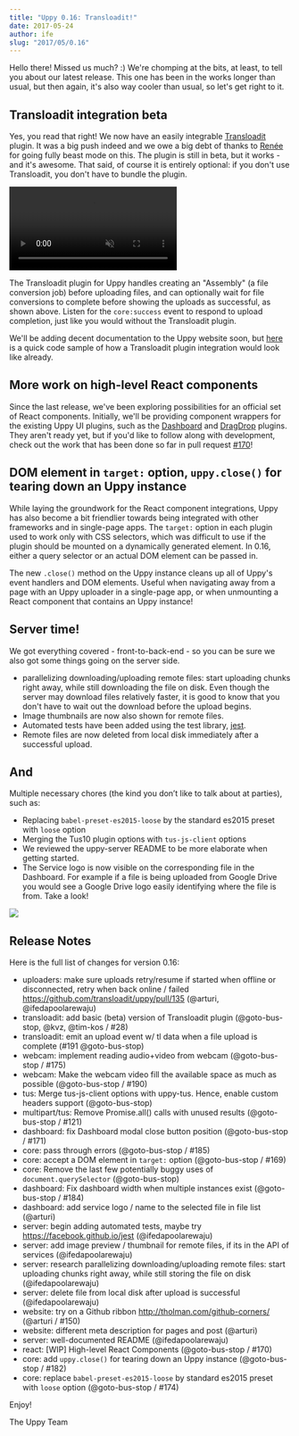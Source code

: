```yaml
---
title: "Uppy 0.16: Transloadit!"
date: 2017-05-24
author: ife
slug: "2017/05/0.16"
---
```


Hello there! Missed us much? :) We're chomping at the bits, at least, to tell you about our latest release. This one has been in the works longer than usual, but then again, it's also way cooler than usual, so let's get right to it.

<!--truncate-->

## Transloadit integration beta

Yes, you read that right! We now have an easily integrable [Transloadit](https://transloadit.com) plugin. It was a big push indeed and we owe a big debt of thanks to [Renée](https://github.com/goto-bus-stop) for going fully beast mode on this. The plugin is still in beta, but it works - and it's awesome. That said, of course it is entirely optional: if you don't use Transloadit, you don't have to bundle the plugin.

<video alt="Demo video showing the Transloadit upload plugin in action." muted autoplay loop>
  <source src="/img/blog/0.16/transloadit.webm" type="video/webm" />
  <source src="/img/blog/0.16/transloadit.mp4" type="video/mp4" />
</video>

The Transloadit plugin for Uppy handles creating an "Assembly" (a file conversion job) before uploading files, and can optionally wait for file conversions to complete before showing the uploads as successful, as shown above. Listen for the `core:success` event to respond to upload completion, just like you would without the Transloadit plugin.

We'll be adding decent documentation to the Uppy website soon, but [here](https://gist.github.com/kvz/8ae07aa8c063c8e55abbc1580b50c8a4#file-uppy-demo-js-L117-L147) is a quick code sample of how a Transloadit plugin integration would look like already.

## More work on high-level React components

Since the last release, we've been exploring possibilities for an official set of React components. Initially, we'll be providing component wrappers for the existing Uppy UI plugins, such as the [Dashboard](/examples/dashboard) and [DragDrop](/examples/dragdrop) plugins. They aren't ready yet, but if you'd like to follow along with development, check out the work that has been done so far in pull request [#170](https://github.com/transloadit/uppy/pull/170)!

## DOM element in `target:` option, `uppy.close()` for tearing down an Uppy instance

While laying the groundwork for the React component integrations, Uppy has also become a bit friendlier towards being integrated with other frameworks and in single-page apps. The `target:` option in each plugin used to work only with CSS selectors, which was difficult to use if the plugin should be mounted on a dynamically generated element. In 0.16, either a query selector or an actual DOM element can be passed in.

The new `.close()` method on the Uppy instance cleans up all of Uppy's event handlers and DOM elements. Useful when navigating away from a page with an Uppy uploader in a single-page app, or when unmounting a React component that contains an Uppy instance!

## Server time!

We got everything covered - front-to-back-end - so you can be sure we also got some things going on the server side.

- parallelizing downloading/uploading remote files: start uploading chunks right away, while still downloading the file on disk. Even though the server may download files relatively faster, it is good to know that you don't have to wait out the download before the upload begins.
- Image thumbnails are now also shown for remote files.
- Automated tests have been added using the test library, [jest](https://facebook.github.io/jest/).
- Remote files are now deleted from local disk immediately after a successful upload.

## And

Multiple necessary chores (the kind you don’t like to talk about at parties), such as:

- Replacing `babel-preset-es2015-loose` by the standard es2015 preset with `loose` option
- Merging the Tus10 plugin options with `tus-js-client` options
- We reviewed the uppy-server README to be more elaborate when getting started.
- The Service logo is now visible on the corresponding file in the Dashboard. For example if a file is being uploaded from Google Drive you would see a Google Drive logo easily identifying where the file is from. Take a look!

<img src="/img/blog/0.16/service-logos.png" />

## Release Notes

Here is the full list of changes for version 0.16:
- uploaders: make sure uploads retry/resume if started when offline or disconnected, retry when back online / failed <https://github.com/transloadit/uppy/pull/135> (@arturi, @ifedapoolarewaju)
- transloadit: add basic (beta) version of Transloadit plugin (@goto-bus-stop, @kvz, @tim-kos / #28)
- transloadit: emit an upload event w/ tl data when a file upload is complete (#191 @goto-bus-stop)
- webcam: implement reading audio+video from webcam (@goto-bus-stop / #175)
- webcam: Make the webcam video fill the available space as much as possible (@goto-bus-stop / #190)
- tus: Merge tus-js-client options with uppy-tus. Hence, enable custom headers support (@goto-bus-stop)
- multipart/tus: Remove Promise.all() calls with unused results (@goto-bus-stop / #121)
- dashboard: fix Dashboard modal close button position (@goto-bus-stop / #171)
- core: pass through errors (@goto-bus-stop / #185)
- core: accept a DOM element in `target:` option (@goto-bus-stop / #169)
- core: Remove the last few potentially buggy uses of `document.querySelector` (@goto-bus-stop)
- dashboard: Fix dashboard width when multiple instances exist (@goto-bus-stop / #184)
- dashboard: add service logo / name to the selected file in file list (@arturi)
- server: begin adding automated tests, maybe try <https://facebook.github.io/jest> (@ifedapoolarewaju)
- server: add image preview / thumbnail for remote files, if its in the API of services (@ifedapoolarewaju)
- server: research parallelizing downloading/uploading remote files: start uploading chunks right away, while still storing the file on disk (@ifedapoolarewaju)
- server: delete file from local disk after upload is successful (@ifedapoolarewaju)
- website: try on a Github ribbon <http://tholman.com/github-corners/> (@arturi / #150)
- website: different meta description for pages and post (@arturi)
- server: well-documented README (@ifedapoolarewaju)
- react: \[WIP] High-level React Components (@goto-bus-stop / #170)
- core: add `uppy.close()` for tearing down an Uppy instance (@goto-bus-stop / #182)
- core: replace `babel-preset-es2015-loose` by standard es2015 preset with `loose` option (@goto-bus-stop / #174)

Enjoy!

The Uppy Team
